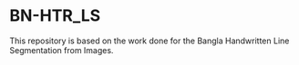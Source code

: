 # BN-HTR_LS
This repository is based on the work done for the Bangla Handwritten Line Segmentation from Images.
